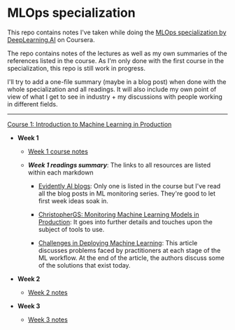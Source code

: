 # MLOps specialization

This repo contains notes I've taken while doing the [MLOps specialization by DeepLearning.AI](https://www.coursera.org/specializations/machine-learning-engineering-for-production-mlops) on Coursera.

The repo contains notes of the lectures as well as my own summaries of the references listed in the course. As I'm only done with the first course in the specialization, this repo is still work in progress.

I'll try to add a one-file summary (maybe in a blog post) when done with the whole specialization and all readings. It will also include my own point of view of what I get to see in industry + my discussions with people working in different fields.

------

[Course 1: Introduction to Machine Learning in Production](https://www.coursera.org/learn/introduction-to-machine-learning-in-production?specialization=machine-learning-engineering-for-production-mlops)



- **Week 1**

  - [Week 1 course notes](https://github.com/chsafouane/MLOps_specialization/blob/main/Course1_Intro_to_ML_in_production/Week%201/C1W1.md)

  - ***Week 1 readings summary***: The links to all resources are listed within each markdown

    - [Evidently AI blogs](https://github.com/chsafouane/MLOps_specialization/blob/main/Course1_Intro_to_ML_in_production/Week%201/C1W1_reference_evidentlyai_summary.md): Only one is listed in the course but I've read all the blog posts in ML monitoring series. They're good to let first week ideas soak in.

    - [ChristopherGS: Monitoring Machine Learning Models in Production](https://github.com/chsafouane/MLOps_specialization/blob/main/Course1_Intro_to_ML_in_production/Week%201/C1W1_reference_christophergs_summary.md): It goes into further details and touches upon the subject of tools to use.

    - [Challenges in Deploying Machine Learning](https://github.com/chsafouane/MLOps_specialization/blob/main/Course1_Intro_to_ML_in_production/Week%201/C1W1_reference_challenges_deploying_ML.md): This article discusses problems faced by practitioners at each stage of the ML workflow. At the end of the article, the authors discuss some of the solutions that exist today.
    
      

- **Week 2**

  - [Week 2 notes](https://github.com/chsafouane/MLOps_specialization/blob/main/Course1_Intro_to_ML_in_production/Week%202/C1W2.md)

    

- **Week 3**

  - [Week 3 notes](https://github.com/chsafouane/MLOps_specialization/blob/main/Course1_Intro_to_ML_in_production/Week%203/C1W3.md)

